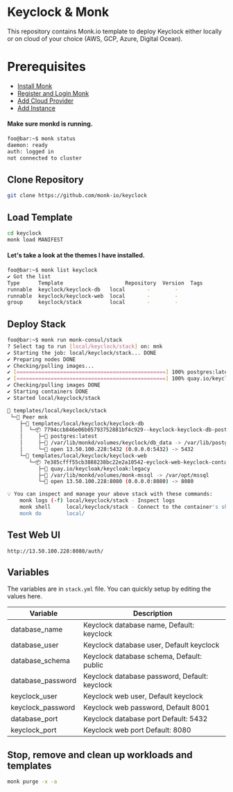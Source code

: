 # Keyclock & Monk
This repository contains Monk.io template to deploy Keyclock either locally or on cloud of your choice (AWS, GCP, Azure, Digital Ocean).

# Prerequisites
- [Install Monk](https://docs.monk.io/docs/get-monk)
- [Register and Login Monk](https://docs.monk.io/docs/acc-and-auth)
- [Add Cloud Provider](https://docs.monk.io/docs/cloud-provider)
- [Add Instance](https://docs.monk.io/docs/multi-cloud)

#### Make sure monkd is running.
```bash
foo@bar:~$ monk status
daemon: ready
auth: logged in
not connected to cluster
```

## Clone Repository
```bash
git clone https://github.com/monk-io/keyclock
```

## Load Template
```bash
cd keyclock
monk load MANIFEST
```

#### Let's take a look at the themes I have installed.
```bash
foo@bar:~$ monk list keyclock
✔ Got the list
Type      Template                    Repository  Version  Tags
runnable  keyclock/keyclock-db   local       -        -
runnable  keyclock/keyclock-web  local       -        -
group     keyclock/stack         local       -        -
```

## Deploy Stack
```bash
foo@bar:~$ monk run monk-consul/stack
? Select tag to run [local/keyclock/stack] on: mnk
✔ Starting the job: local/keyclock/stack... DONE
✔ Preparing nodes DONE
✔ Checking/pulling images...
✔ [================================================] 100% postgres:latest mnk
✔ [================================================] 100% quay.io/keycloak/keycloak:legacy mnk
✔ Checking/pulling images DONE
✔ Starting containers DONE
✔ Started local/keyclock/stack

🔩 templates/local/keyclock/stack
 └─🧊 Peer mnk
    ├─🔩 templates/local/keyclock/keyclock-db
    │  └─📦 7794ccb846e06b05793752881bf4c929--keyclock-keyclock-db-postgres
    │     ├─🧩 postgres:latest
    │     ├─💾 /var/lib/monkd/volumes/keyclock/db_data -> /var/lib/postgresql/data
    │     └─🔌 open 13.50.100.228:5432 (0.0.0.0:5432) -> 5432
    └─🔩 templates/local/keyclock/keyclock-web
       └─📦 7e385cfff55cb3888238bc22e2a10542-eyclock-web-keyclock-container
          ├─🧩 quay.io/keycloak/keycloak:legacy
          ├─💾 /var/lib/monkd/volumes/monk-mssql -> /var/opt/mssql
          └─🔌 open 13.50.100.228:8080 (0.0.0.0:8080) -> 8080

💡 You can inspect and manage your above stack with these commands:
	monk logs (-f) local/keyclock/stack - Inspect logs
	monk shell     local/keyclock/stack - Connect to the container's shell
	monk do        local/

```
## Test Web UI

`http://13.50.100.228:8080/auth/`

## Variables
The variables are in `stack.yml` file. You can quickly setup by editing the values here.

| Variable                     	| Description                               	|
|------------------------------	|-------------------------------------------	|
| database_name                 | Keyclock database name, Default: keyclock     |
| database_user                 | Keyclock database user, Default keyclock      |
| database_schema               | Keyclock database schema, Default: public    	|
| database_password             | Keyclock database password, Default: keyclock    	|
| keyclock_user                 | Keyclock web user, Default keyclock          	|
| keyclock_password             | Keyclock web password, Default 8001         	|
| database_port                 | Keyclock database port Default: 5432            	|
| keyclock_port                 | Keyclock web port Default: 8080             	|

## Stop, remove and clean up workloads and templates

```bash
monk purge -x -a
```

